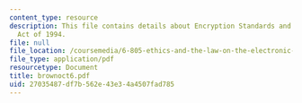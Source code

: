 ```yaml
---
content_type: resource
description: This file contains details about Encryption Standards and Procedures
  Act of 1994.
file: null
file_location: /coursemedia/6-805-ethics-and-the-law-on-the-electronic-frontier-fall-2005/27035487df7b562e43e34a4507fad785_brownoct6.pdf
file_type: application/pdf
resourcetype: Document
title: brownoct6.pdf
uid: 27035487-df7b-562e-43e3-4a4507fad785
---
```

